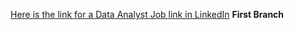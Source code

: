 [Here is the link for a Data Analyst Job link in LinkedIn](https://www.linkedin.com/jobs/search/?currentJobId=3336380396&keywords=data%20analyst&refresh=true)
**First Branch**
